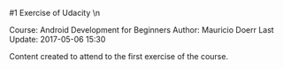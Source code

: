 #1 Exercise of Udacity \n

Course: Android Development for Beginners
Author: Mauricio Doerr
Last Update: 2017-05-06 15:30

<p>
	Content created to attend to the first exercise of the course.
</p>